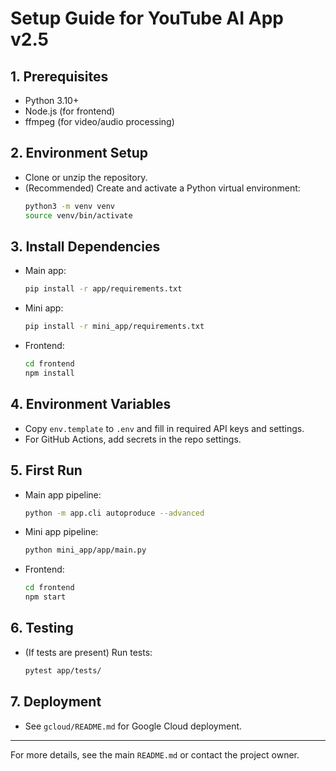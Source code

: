 # Setup Guide for YouTube AI App v2.5

## 1. Prerequisites
- Python 3.10+
- Node.js (for frontend)
- ffmpeg (for video/audio processing)

## 2. Environment Setup
- Clone or unzip the repository.
- (Recommended) Create and activate a Python virtual environment:
  ```bash
  python3 -m venv venv
  source venv/bin/activate
  ```

## 3. Install Dependencies
- Main app:
  ```bash
  pip install -r app/requirements.txt
  ```
- Mini app:
  ```bash
  pip install -r mini_app/requirements.txt
  ```
- Frontend:
  ```bash
  cd frontend
  npm install
  ```

## 4. Environment Variables
- Copy `env.template` to `.env` and fill in required API keys and settings.
- For GitHub Actions, add secrets in the repo settings.

## 5. First Run
- Main app pipeline:
  ```bash
  python -m app.cli autoproduce --advanced
  ```
- Mini app pipeline:
  ```bash
  python mini_app/app/main.py
  ```
- Frontend:
  ```bash
  cd frontend
  npm start
  ```

## 6. Testing
- (If tests are present) Run tests:
  ```bash
  pytest app/tests/
  ```

## 7. Deployment
- See `gcloud/README.md` for Google Cloud deployment.

---

For more details, see the main `README.md` or contact the project owner. 